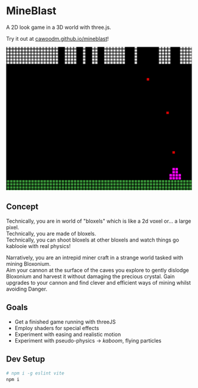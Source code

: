 # MineBlast

A 2D look game in a 3D world with three.js.

Try it out at [cawoodm.github.io/mineblast](https://cawoodm.github.io/mineblast/)!

![Screenshot](docs/screen1.png)

## Concept

Technically, you are in world of "bloxels" which is like a 2d voxel or... a large pixel.  
Technically, you are made of bloxels.  
Technically, you can shoot bloxels at other bloxels and watch things go kablooie with real physics!

Narratively, you are an intrepid miner craft in a strange world tasked with mining Bloxonium.  
Aim your cannon at the surface of the caves you explore to gently dislodge Bloxonium and harvest it without damaging the precious crystal.
Gain upgrades to your cannon and find clever and efficient ways of mining whilst avoiding Danger.

## Goals

- Get a finished game running with threeJS
- Employ shaders for special effects
- Experiment with easing and realistic motion
- Experiment with pseudo-physics -> _kaboom_, flying particles

## Dev Setup

```bash
# npm i -g eslint vite
npm i
```
